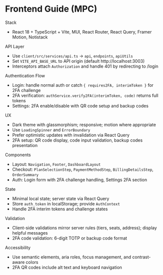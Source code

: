 # Frontend Guide (MPC)

Stack
- React 18 + TypeScript + Vite, MUI, React Router, React Query, Framer Motion, Notistack

API Layer
- Use `client/src/services/api.ts` → `api`, `endpoints`, `apiUtils`
- Set `VITE_API_BASE_URL` to API origin (default http://localhost:3003)
- Interceptors attach `Authorization` and handle 401 by redirecting to /login

Authentication Flow
- Login: handle normal auth or catch `{ requires2FA, interimToken }` for 2FA challenge
- 2FA verification: `authService.verify2FA(interimToken, code)` returns full tokens
- Settings: 2FA enable/disable with QR code setup and backup codes

UX
- Dark theme with glassmorphism; responsive; motion where appropriate
- Use `LoadingSpinner` and `ErrorBoundary`
- Prefer optimistic updates with invalidation via React Query
- 2FA setup: QR code display, code input validation, backup codes presentation

Components
- Layout: `Navigation`, `Footer`, `DashboardLayout`
- Checkout: `PlanSelectionStep`, `PaymentMethodStep`, `BillingDetailsStep`, `OrderSummary`
- Auth: Login form with 2FA challenge handling, Settings 2FA section

State
- Minimal local state; server state via React Query
- Store `auth_token` in localStorage; provide `AuthContext`
- Handle 2FA interim tokens and challenge states

Validation
- Client-side validations mirror server rules (tiers, seats, address); display helpful messages
- 2FA code validation: 6-digit TOTP or backup code format

Accessibility
- Use semantic elements, aria roles, focus management, and contrast-aware colors
- 2FA QR codes include alt text and keyboard navigation
